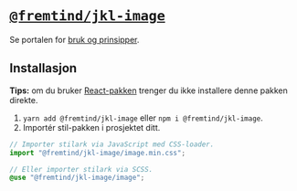 # [`@fremtind/jkl-image`](https://jokul.fremtind.no/komponenter/image)

Se portalen for [bruk og prinsipper](https://jokul.fremtind.no/komponenter/image).

## Installasjon

**Tips:** om du bruker [React-pakken](../image-react/) trenger du ikke installere denne pakken direkte.

1. `yarn add @fremtind/jkl-image` eller `npm i @fremtind/jkl-image`.
2. Importér stil-pakken i prosjektet ditt.

```js
// Importer stilark via JavaScript med CSS-loader.
import "@fremtind/jkl-image/image.min.css";
```

```scss
// Eller importer stilark via SCSS.
@use "@fremtind/jkl-image/image";
```
